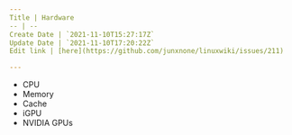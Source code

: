 ```yaml
---
Title | Hardware
-- | --
Create Date | `2021-11-10T15:27:17Z`
Update Date | `2021-11-10T17:20:22Z`
Edit link | [here](https://github.com/junxnone/linuxwiki/issues/211)

---
```

- CPU
- Memory
- Cache
- iGPU
- NVIDIA GPUs

